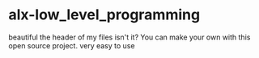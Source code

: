 # alx-low_level_programming

beautiful the header of my files isn't it? You can make your own with this open source project. very easy to use

